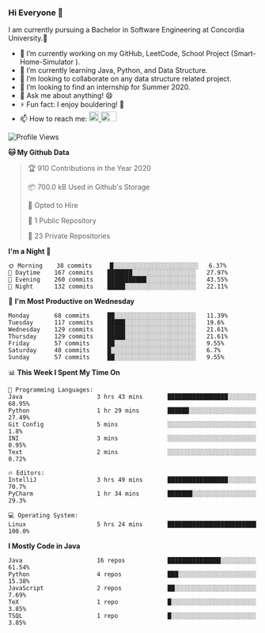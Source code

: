 ### Hi Everyone 👋
I am currently pursuing a Bachelor in Software Engineering at Concordia University.🏫

- 🔭 I’m currently working on my GitHub, LeetCode, School Project (Smart-Home-Simulator ).
- 🌱 I’m currently learning Java, Python, and Data Structure.
- 👯 I’m looking to collaborate on any data structure related project.
- 🤔 I’m looking to find an internship for Summer 2020.
- 💬 Ask me about anything! 😄
- ⚡ Fun fact: I enjoy bouldering! 🧗‍
- 📫 How to reach me: <a href="https://www.linkedin.com/in/siu-tong-ye/" target="_blank"> <img width="20px" width="32" src="https://cdn.jsdelivr.net/npm/simple-icons@v3/icons/linkedin.svg" /> </a> <a href="mailto:SiuTongYe@gmail.com" target="_blank"> <img height="20" width="32" src="https://cdn.jsdelivr.net/npm/simple-icons@v3/icons/gmail.svg" /> </a>

<!--START_SECTION:waka-->
![Profile Views](http://img.shields.io/badge/Profile%20Views-3-blue)

**🐱 My Github Data** 

> 🏆 910 Contributions in the Year 2020
 > 
> 📦 700.0 kB Used in Github's Storage 
 > 
> 💼 Opted to Hire
 > 
> 📜 1 Public Repository 
 > 
> 🔑 23 Private Repositories  
 > 
**I'm a Night 🦉** 

```text
🌞 Morning    38 commits     █░░░░░░░░░░░░░░░░░░░░░░░░   6.37% 
🌆 Daytime    167 commits    ███████░░░░░░░░░░░░░░░░░░   27.97% 
🌃 Evening    260 commits    ███████████░░░░░░░░░░░░░░   43.55% 
🌙 Night      132 commits    █████░░░░░░░░░░░░░░░░░░░░   22.11%

```
📅 **I'm Most Productive on Wednesday** 

```text
Monday       68 commits     ██░░░░░░░░░░░░░░░░░░░░░░░   11.39% 
Tuesday      117 commits    █████░░░░░░░░░░░░░░░░░░░░   19.6% 
Wednesday    129 commits    █████░░░░░░░░░░░░░░░░░░░░   21.61% 
Thursday     129 commits    █████░░░░░░░░░░░░░░░░░░░░   21.61% 
Friday       57 commits     ██░░░░░░░░░░░░░░░░░░░░░░░   9.55% 
Saturday     40 commits     █░░░░░░░░░░░░░░░░░░░░░░░░   6.7% 
Sunday       57 commits     ██░░░░░░░░░░░░░░░░░░░░░░░   9.55%

```


📊 **This Week I Spent My Time On** 

```text
💬 Programming Languages: 
Java                     3 hrs 43 mins       █████████████████░░░░░░░░   68.95% 
Python                   1 hr 29 mins        ██████░░░░░░░░░░░░░░░░░░░   27.49% 
Git Config               5 mins              ░░░░░░░░░░░░░░░░░░░░░░░░░   1.8% 
INI                      3 mins              ░░░░░░░░░░░░░░░░░░░░░░░░░   0.95% 
Text                     2 mins              ░░░░░░░░░░░░░░░░░░░░░░░░░   0.72%

🔥 Editors: 
IntelliJ                 3 hrs 49 mins       █████████████████░░░░░░░░   70.7% 
PyCharm                  1 hr 34 mins        ███████░░░░░░░░░░░░░░░░░░   29.3%

💻 Operating System: 
Linux                    5 hrs 24 mins       █████████████████████████   100.0%

```

**I Mostly Code in Java** 

```text
Java                     16 repos            ███████████████░░░░░░░░░░   61.54% 
Python                   4 repos             ███░░░░░░░░░░░░░░░░░░░░░░   15.38% 
JavaScript               2 repos             ██░░░░░░░░░░░░░░░░░░░░░░░   7.69% 
TeX                      1 repo              █░░░░░░░░░░░░░░░░░░░░░░░░   3.85% 
TSQL                     1 repo              █░░░░░░░░░░░░░░░░░░░░░░░░   3.85%

```



<!--END_SECTION:waka-->
